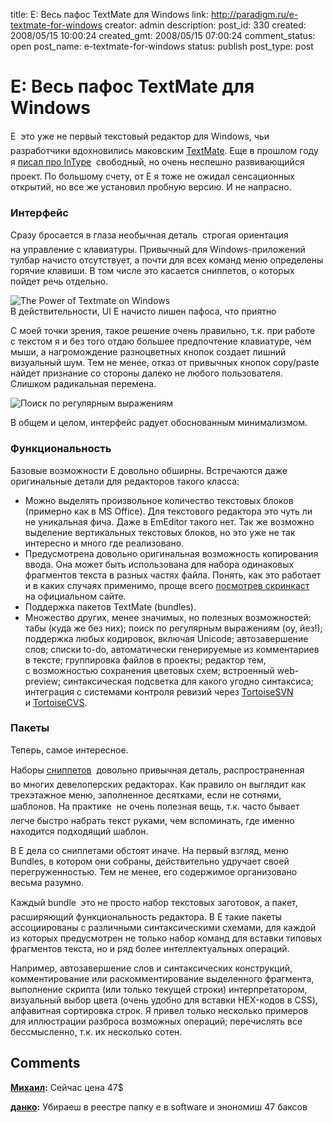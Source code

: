 title: E: Весь пафос TextMate для Windows
link: http://paradigm.ru/e-textmate-for-windows
creator: admin
description: 
post_id: 330
created: 2008/05/15 10:00:24
created_gmt: 2008/05/15 07:00:24
comment_status: open
post_name: e-textmate-for-windows
status: publish
post_type: post

# E: Весь пафос TextMate для Windows

E  это уже не первый текстовый редактор для Windows, чьи разработчики вдохновились маковским [TextMate](http://macromates.com/). Еще в прошлом году я [писал про InType](http://goodold.paradigm.ru/posts/158)  свободный, но очень неспешно развивающийся проект. По большому счету, от E я тоже не ожидал сенсационных открытий, но все же установил пробную версию. И не напрасно.

### Интерфейс

Сразу бросается в глаза необычная деталь  строгая ориентация на управление с клавиатуры. Привычный для Windows-приложений тулбар начисто отсутствует, а почти для всех команд меню определены горячие клавиши. В том числе это касается сниппетов, о которых пойдет речь отдельно.

![The Power of Textmate on Windows](/;-\)/2008/05/e_screenshot_effect_small.jpg)  
В действительности, UI E начисто лишен пафоса, что приятно

С моей точки зрения, такое решение очень правильно, т.к. при работе с текстом я и без того отдаю большее предпочтение клавиатуре, чем мыши, а нагромождение разноцветных кнопок создает лишний визуальный шум. Тем не менее, отказ от привычных кнопок copy/paste найдет признание со стороны далеко не любого пользователя. Слишком радикальная перемена.

![Поиск по регулярным выражениям](/;-\)/2008/05/e.png)

В общем и целом, интерфейс радует обоснованным минимализмом.

### Функциональность

Базовые возможности Е довольно обширны. Встречаются даже оригинальные детали для редакторов такого класса:

  * Можно выделять произвольное количество текстовых блоков (примерно как в MS Office). Для текстового редактора это чуть ли не уникальная фича. Даже в EmEditor такого нет. Так же возможно выделение вертикальных текстовых блоков, но это уже не так интересно и много где реализовано.
  * Предусмотрена довольно оригинальная возможность копирования ввода. Она может быть использована для набора одинаковых фрагментов текста в разных частях файла. Понять, как это работает и в каких случаях применимо, проще всего [посмотрев скринкаст](http://www.e-texteditor.com/) на официальном сайте.
  * Поддержка пакетов TextMate (bundles).
  * Множество других, менее значимых, но полезных возможностей: табы (куда же без них); поиск по регулярным выражениям (оу, йез!); поддержка любых кодировок, включая Unicode; автозавершение слов; списки to-do, автоматически генерируемые из комментариев в тексте; группировка файлов в проекты; редактор тем, с возможностью сохранения цветовых схем; встроенный web-preview; синтаксическая подсветка для какого угодно синтаксиса; интеграция с системами контроля ревизий через [TortoiseSVN](http://tortoisesvn.tigris.org/) и [TortoiseCVS](http://www.tortoisecvs.org/).

### Пакеты

Теперь, самое интересное.

Наборы [сниппетов](http://b23.ru/pzs)  довольно привычная деталь, распространенная во многих девелоперских редакторах. Как правило он выглядит как трехэтажное меню, заполненное десятками, если не сотнями, шаблонов. На практике  не очень полезная вещь, т.к. часто бывает легче быстро набрать текст руками, чем вспоминать, где именно находится подходящий шаблон.

В E дела со сниппетами обстоят иначе. На первый взгляд, меню Bundles, в котором они собраны, действительно удручает своей перегруженностью. Тем не менее, его содержимое организовано весьма разумно.

Каждый bundle  это не просто набор текстовых заготовок, а пакет, расширяющий функциональность редактора. В E такие пакеты ассоциированы с различными синтаксическими схемами, для каждой из которых предусмотрен не только набор команд для вставки типовых фрагментов текста, но и ряд более интеллектуальных операций.

Например, автозавершение слов и синтаксических конструкций, комментирование или раскомментирование выделенного фрагмента, выполнение скрипта (или только текущей строки) интерпретатором, визуальный выбор цвета (очень удобно для вставки HEX-кодов в CSS), алфавитная сортировка строк. Я привел только несколько примеров для иллюстрации разброса возможных операций; перечислять все бессмысленно, т.к. их несколько сотен.

## Comments

**[Михаил](#55273 "2011/05/20 09:14:18"):** Сейчас цена 47$

**[данко](#58571 "2011/09/02 10:14:59"):** Убираеш в реестре папку е в software и энономиш 47 баксов

